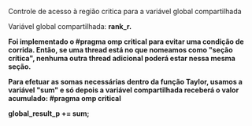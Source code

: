Controle de acesso à região critica para a variável global compartilhada

Variável global compartilhada: 
<b>rank_r.<b>

Foi implementado o #pragma omp critical para evitar uma condição de corrida. Então, se uma thread está no que nomeamos como "seção crítica", nenhuma outra thread adicional poderá estar nessa mesma seção.

Para efetuar as somas necessárias dentro da função Taylor, usamos a variável "sum" e só depois a variável compartilhada receberá o valor acumulado:
<b>#pragma omp critical<b>

<b>global_result_p += sum;<b>